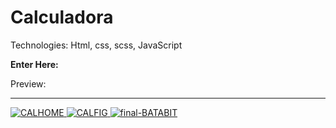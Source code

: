 # Calculadora

Technologies: Html, css, scss, JavaScript

 <strong>Enter Here:</strong> 

Preview:

<hr>
<a href="" target="_blank"> <img src="https://i.ibb.co/K7KT16d/CALHOME.png" alt="CALHOME" border="0"> </a>
<a href="" target="_blank"> <img src="https://i.ibb.co/3y5yrny/CALFIG.png" alt="CALFIG" border="0">    </a>
<a href="" target="_blank"> <img src="https://i.ibb.co/3czT6y9/final-BATABIT.png" alt="final-BATABIT" border="0"></a>
